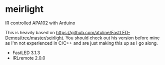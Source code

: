 # meirlight
IR controlled APA102 with Arduino

This is heavily based on https://github.com/atuline/FastLED-Demos/tree/master/seirlight. You should check out his version before mine as I'm not experienced in C/C++ and are just making this up as I go along.

- FastLED 3.1.3
- IRLremote 2.0.0